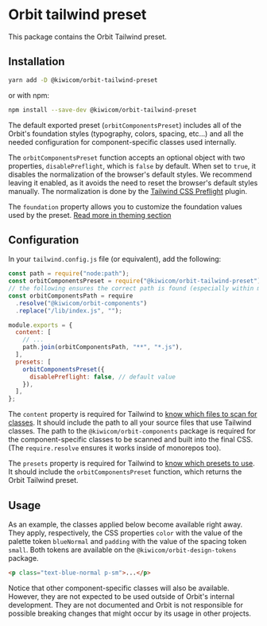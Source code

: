 # Orbit tailwind preset

This package contains the Orbit Tailwind preset.

## Installation

```bash
yarn add -D @kiwicom/orbit-tailwind-preset
```

or with npm:

```bash
npm install --save-dev @kiwicom/orbit-tailwind-preset
```

The default exported preset (`orbitComponentsPreset`) includes all of the Orbit's foundation styles (typography, colors, spacing, etc…) and all the needed configuration for component-specific classes used internally.

The `orbitComponentsPreset` function accepts an optional object with two properties, `disablePreflight`, which is `false` by default. When set to `true`, it disables the normalization of the browser's default styles. We recommend leaving it enabled, as it avoids the need to reset the browser's default styles manually. The normalization is done by the [Tailwind CSS Preflight](https://tailwindcss.com/docs/preflight) plugin.

The `foundation` property allows you to customize the foundation values used by the preset. [Read more in
theming section](https://github.com/kiwicom/orbit/blob/master/.github/theming.md)

## Configuration

In your `tailwind.config.js` file (or equivalent), add the following:

```js
const path = require("node:path");
const orbitComponentsPreset = require("@kiwicom/orbit-tailwind-preset");
// the following ensures the correct path is found (especially within monorepos)
const orbitComponentsPath = require
  .resolve("@kiwicom/orbit-components")
  .replace("/lib/index.js", "");

module.exports = {
  content: [
    // ...
    path.join(orbitComponentsPath, "**", "*.js"),
  ],
  presets: [
    orbitComponentsPreset({
      disablePreflight: false, // default value
    }),
  ],
};
```

The `content` property is required for Tailwind to [know which files to scan for classes](https://tailwindcss.com/docs/content-configuration). It should include the path to all your source files that use Tailwind classes. The path to the `@kiwicom/orbit-components` package is required for the component-specific classes to be scanned and built into the final CSS. (The `require.resolve` ensures it works inside of monorepos too).

The `presets` property is required for Tailwind to [know which presets to use](https://tailwindcss.com/docs/presets). It should include the `orbitComponentsPreset` function, which returns the Orbit Tailwind preset.

## Usage

As an example, the classes applied below become available right away. They apply, respectively, the CSS properties `color` with the value of the palette token `blueNormal` and `padding` with the value of the spacing token `small`. Both tokens are available on the `@kiwicom/orbit-design-tokens` package.

```html
<p class="text-blue-normal p-sm">...</p>
```

Notice that other component-specific classes will also be available. However, they are not expected to be used outside of Orbit's internal development. They are not documented and Orbit is not responsible for possible breaking changes that might occur by its usage in other projects.
